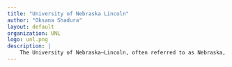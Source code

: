 ```yaml
---
title: "University of Nebraska Lincoln"
author: "Oksana Shadura"
layout: default
organization: UNL
logo: unl.png
description: |
    The University of Nebraska–Lincoln, often referred to as Nebraska, UNL or NU, is a public research university in the city of Lincoln, in the state of Nebraska in the Midwestern United States. It is the state's oldest university, and the largest in the University of Nebraska system.
---
```

